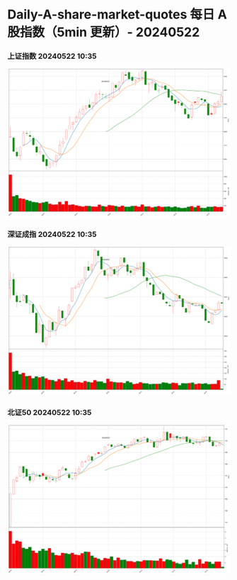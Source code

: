 
# Daily-A-share-market-quotes 每日 A 股指数（5min 更新）- 20240522

### 上证指数 20240522 10:35
![](./fig/2024/5/20240522-sh000001.png)

### 深证成指 20240522 10:35
![](./fig/2024/5/20240522-sz399001.png)

### 北证50 20240522 10:35
![](./fig/2024/5/20240522-bj899050.png)
